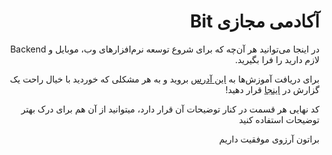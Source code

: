 <div dir="rtl">
  
  # ‫آکادمی مجازی ‌Bit
  در اینجا می‌توانید هر آن‌چه که برای شروع توسعه‌ نرم‌افزارهای وب، موبایل و‫ Backend لازم دارید را فرا بگیرید.

برای دریافت آموزش‌ها به [این آدرس](https://github.com/bitfoundation/bit-academy/tree/develop/web) بروید و به هر مشکلی که خوردید با خیال راحت یک گزارش در [اینجا](https://github.com/bitfoundation/bit-academy/issues/new) قرار دهید!

کد نهایی هر قسمت در کنار توضیحات آن قرار دارد، میتوانید از آن هم برای درک بهتر توضیحات استفاده کنید

براتون آرزوی موفقیت داریم

</div>
